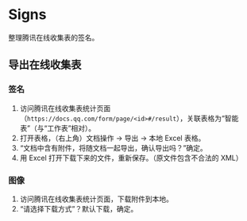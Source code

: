# Signs

整理腾讯在线收集表的签名。

## 导出在线收集表

### 签名

1. 访问腾讯在线收集表统计页面（`https://docs.qq.com/form/page/<id>#/result`），关联表格为“智能表”（与“工作表”相对）。
2. 打开表格，（右上角）文档操作 → 导出 → 本地 Excel 表格。
3. “文档中含有附件，将随文档一起导出，确认导出吗？”确定。
4. 用 Excel 打开下载下来的文件，重新保存。（原文件包含不合法的 XML）

### 图像

1. 访问腾讯在线收集表统计页面，下载附件到本地。
2. “请选择下载方式”？默认下载，确定。
